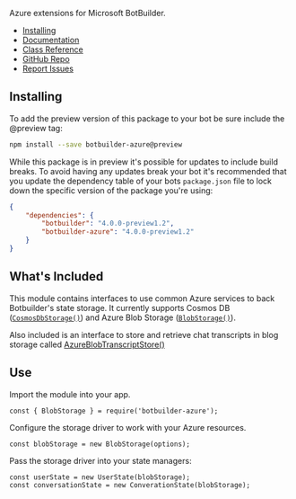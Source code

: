 Azure extensions for Microsoft BotBuilder.

- [Installing](#installing)
- [Documentation](https://docs.microsoft.com/en-us/azure/bot-service/bot-service-overview-introduction?view=azure-bot-service-4.0)
- [Class Reference](https://docs.microsoft.com/en-us/javascript/api/botbuilder-azure/)
- [GitHub Repo](https://github.com/Microsoft/botbuilder-js)
- [Report Issues](https://github.com/Microsoft/botbuilder-js/issues)

## Installing
To add the preview version of this package to your bot be sure include the @preview tag:

```bash
npm install --save botbuilder-azure@preview
```

While this package is in preview it's possible for updates to include build breaks. To avoid having any updates break your bot it's recommended that you update the dependency table of your bots `package.json` file to lock down the specific version of the package you're using:

```JSON
{
    "dependencies": {
        "botbuilder": "4.0.0-preview1.2",
        "botbuilder-azure": "4.0.0-preview1.2"
    }
}
```

## What's Included

This module contains interfaces to use common Azure services to back Botbuilder's state storage.
It currently supports Cosmos DB ([`CosmosDbStorage()`](https://docs.microsoft.com/en-us/javascript/api/botbuilder-azure/cosmosdbstorage)) and Azure Blob Storage ([`BlobStorage()`](https://docs.microsoft.com/en-us/javascript/api/botbuilder-azure/blobstorage)).

Also included is an interface to store and retrieve chat transcripts in blog storage called [AzureBlobTranscriptStore()](https://docs.microsoft.com/en-us/javascript/api/botbuilder-azure/azureblobtranscriptstore)

## Use

Import the module into your app.
```
const { BlobStorage } = require('botbuilder-azure');
```

Configure the storage driver to work with your Azure resources.
```
const blobStorage = new BlobStorage(options);
```

Pass the storage driver into your state managers:
```
const userState = new UserState(blobStorage);
const conversationState = new ConverationState(blobStorage);
```